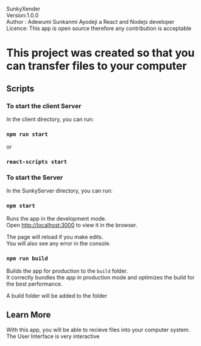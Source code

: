SunkyXender<br>
Version:1.0.0<br>
Author : Adewumi Sunkanmi Ayodeji a React and Nodejs developer<br>
Licence: This app is open source therefore any contribution is acceptable



# This project was created so that you can transfer files to your computer

## Scripts
### To start the client Server 
In the client directory, you can run:

### `npm run start`
or
### `react-scripts start`
### To start the  Server 
In the SunkyServer directory, you can run:

### `npm start`
Runs the app in the development mode.<br>
Open [http://localhost:3000](http://localhost:3000) to view it in the browser.

The page will reload if you make edits.<br>
You will also see any  error in the console.



### `npm run build`

Builds the app for production to the `build` folder.<br>
It correctly bundles the app in production mode and optimizes the build for the best performance.

A build folder will be added to the folder


## Learn More

With this app, you will be able to recieve files into your computer system.<br>
The User Interface is very interactive
